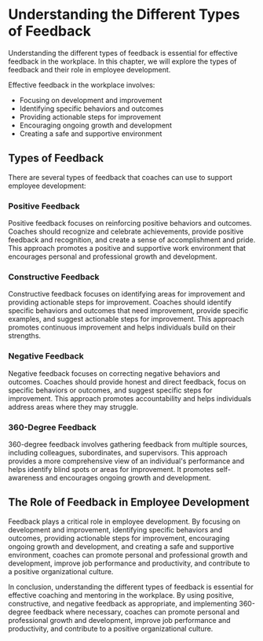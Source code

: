 Understanding the Different Types of Feedback
====================================================================================================================

Understanding the different types of feedback is essential for effective feedback in the workplace. In this chapter, we will explore the types of feedback and their role in employee development.

Effective feedback in the workplace involves:

* Focusing on development and improvement
* Identifying specific behaviors and outcomes
* Providing actionable steps for improvement
* Encouraging ongoing growth and development
* Creating a safe and supportive environment

Types of Feedback
-----------------

There are several types of feedback that coaches can use to support employee development:

### Positive Feedback

Positive feedback focuses on reinforcing positive behaviors and outcomes. Coaches should recognize and celebrate achievements, provide positive feedback and recognition, and create a sense of accomplishment and pride. This approach promotes a positive and supportive work environment that encourages personal and professional growth and development.

### Constructive Feedback

Constructive feedback focuses on identifying areas for improvement and providing actionable steps for improvement. Coaches should identify specific behaviors and outcomes that need improvement, provide specific examples, and suggest actionable steps for improvement. This approach promotes continuous improvement and helps individuals build on their strengths.

### Negative Feedback

Negative feedback focuses on correcting negative behaviors and outcomes. Coaches should provide honest and direct feedback, focus on specific behaviors or outcomes, and suggest specific steps for improvement. This approach promotes accountability and helps individuals address areas where they may struggle.

### 360-Degree Feedback

360-degree feedback involves gathering feedback from multiple sources, including colleagues, subordinates, and supervisors. This approach provides a more comprehensive view of an individual's performance and helps identify blind spots or areas for improvement. It promotes self-awareness and encourages ongoing growth and development.

The Role of Feedback in Employee Development
--------------------------------------------

Feedback plays a critical role in employee development. By focusing on development and improvement, identifying specific behaviors and outcomes, providing actionable steps for improvement, encouraging ongoing growth and development, and creating a safe and supportive environment, coaches can promote personal and professional growth and development, improve job performance and productivity, and contribute to a positive organizational culture.

In conclusion, understanding the different types of feedback is essential for effective coaching and mentoring in the workplace. By using positive, constructive, and negative feedback as appropriate, and implementing 360-degree feedback where necessary, coaches can promote personal and professional growth and development, improve job performance and productivity, and contribute to a positive organizational culture.
